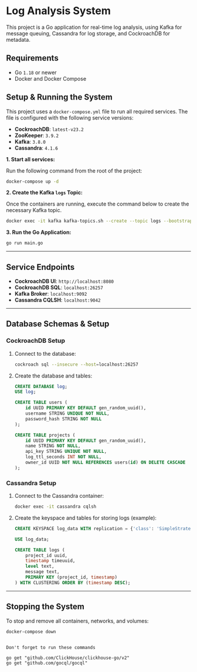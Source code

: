 # Log Analysis System 

This project is a Go application for real-time log analysis, using Kafka for message queuing, Cassandra for log storage, and CockroachDB for metadata.

## Requirements

* Go `1.18` or newer
* Docker and Docker Compose

## Setup & Running the System

This project uses a `docker-compose.yml` file to run all required services. The file is configured with the following service versions:

* **CockroachDB**: `latest-v23.2`
* **ZooKeeper**: `3.9.2`
* **Kafka**: `3.8.0`
* **Cassandra**: `4.1.6`

**1. Start all services:**

Run the following command from the root of the project:
```sh
docker-compose up -d
````

**2. Create the Kafka `logs` Topic:**

Once the containers are running, execute the command below to create the necessary Kafka topic.

```sh
docker exec -it kafka kafka-topics.sh --create --topic logs --bootstrap-server localhost:9092
```

**3. Run the Go Application:**

```sh
go run main.go
```

-----

## Service Endpoints

  * **CockroachDB UI**: `http://localhost:8080`
  * **CockroachDB SQL**: `localhost:26257`
  * **Kafka Broker**: `localhost:9092`
  * **Cassandra CQLSH**: `localhost:9042`

-----

## Database Schemas & Setup

### CockroachDB Setup

1.  Connect to the database:
    ```sh
    cockroach sql --insecure --host=localhost:26257
    ```
2.  Create the database and tables:
    ```sql
    CREATE DATABASE log;
    USE log;

    CREATE TABLE users (
        id UUID PRIMARY KEY DEFAULT gen_random_uuid(),
        username STRING UNIQUE NOT NULL,
        password_hash STRING NOT NULL
    );

    CREATE TABLE projects (
        id UUID PRIMARY KEY DEFAULT gen_random_uuid(),
        name STRING NOT NULL,
        api_key STRING UNIQUE NOT NULL,
        log_ttl_seconds INT NOT NULL,
        owner_id UUID NOT NULL REFERENCES users(id) ON DELETE CASCADE
    );
    ```

### Cassandra Setup

1.  Connect to the Cassandra container:
    ```sh
    docker exec -it cassandra cqlsh
    ```
2.  Create the keyspace and tables for storing logs (example):
    ```sql
    CREATE KEYSPACE log_data WITH replication = {'class': 'SimpleStrategy', 'replication_factor': 1};

    USE log_data;

    CREATE TABLE logs (
        project_id uuid,
        timestamp timeuuid,
        level text,
        message text,
        PRIMARY KEY (project_id, timestamp)
    ) WITH CLUSTERING ORDER BY (timestamp DESC);
    ```

-----

## Stopping the System

To stop and remove all containers, networks, and volumes:

```sh
docker-compose down
```

```

Don't forget to run these commands

go get "github.com/ClickHouse/clickhouse-go/v2"
go get "github.com/gocql/gocql"
```
